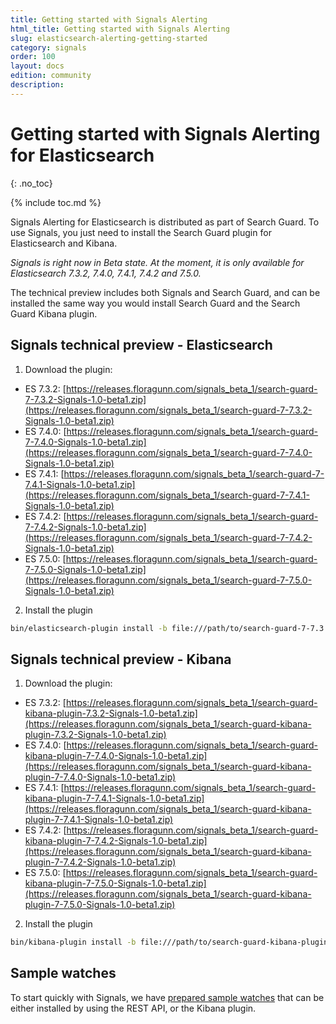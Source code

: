 ```yaml
---
title: Getting started with Signals Alerting
html_title: Getting started with Signals Alerting
slug: elasticsearch-alerting-getting-started
category: signals
order: 100
layout: docs
edition: community
description: 
---
```


<!--- Copyright 2019 floragunn GmbH -->

# Getting started with Signals Alerting for Elasticsearch
{: .no_toc}

{% include toc.md %}

Signals Alerting for Elasticsearch is distributed as part of Search Guard. To use Signals, you just need to install the Search Guard plugin for Elasticsearch and Kibana.

*Signals is right now in Beta state. At the moment, it is only available for Elasticsearch 7.3.2, 7.4.0, 7.4.1, 7.4.2 and 7.5.0.*

The technical preview includes both Signals and Search Guard, and can be installed the same way you would install Search Guard and the Search Guard Kibana plugin.

## Signals technical preview - Elasticsearch

1. Download the plugin:

* ES 7.3.2: [https://releases.floragunn.com/signals_beta_1/search-guard-7-7.3.2-Signals-1.0-beta1.zip](https://releases.floragunn.com/signals_beta_1/search-guard-7-7.3.2-Signals-1.0-beta1.zip)
* ES 7.4.0: [https://releases.floragunn.com/signals_beta_1/search-guard-7-7.4.0-Signals-1.0-beta1.zip](https://releases.floragunn.com/signals_beta_1/search-guard-7-7.4.0-Signals-1.0-beta1.zip)
* ES 7.4.1: [https://releases.floragunn.com/signals_beta_1/search-guard-7-7.4.1-Signals-1.0-beta1.zip](https://releases.floragunn.com/signals_beta_1/search-guard-7-7.4.1-Signals-1.0-beta1.zip)
* ES 7.4.2: [https://releases.floragunn.com/signals_beta_1/search-guard-7-7.4.2-Signals-1.0-beta1.zip](https://releases.floragunn.com/signals_beta_1/search-guard-7-7.4.2-Signals-1.0-beta1.zip)
* ES 7.5.0: [https://releases.floragunn.com/signals_beta_1/search-guard-7-7.5.0-Signals-1.0-beta1.zip](https://releases.floragunn.com/signals_beta_1/search-guard-7-7.5.0-Signals-1.0-beta1.zip)


2. Install the plugin

```bash
bin/elasticsearch-plugin install -b file:///path/to/search-guard-7-7.3.2-Signals-1.0-beta1.zip
```


## Signals technical preview - Kibana

1. Download the plugin:

* ES 7.3.2: [https://releases.floragunn.com/signals_beta_1/search-guard-kibana-plugin-7.3.2-Signals-1.0-beta1.zip](https://releases.floragunn.com/signals_beta_1/search-guard-kibana-plugin-7.3.2-Signals-1.0-beta1.zip)
* ES 7.4.0: [https://releases.floragunn.com/signals_beta_1/search-guard-kibana-plugin-7-7.4.0-Signals-1.0-beta1.zip](https://releases.floragunn.com/signals_beta_1/search-guard-kibana-plugin-7-7.4.0-Signals-1.0-beta1.zip)
* ES 7.4.1: [https://releases.floragunn.com/signals_beta_1/search-guard-kibana-plugin-7-7.4.1-Signals-1.0-beta1.zip](https://releases.floragunn.com/signals_beta_1/search-guard-kibana-plugin-7-7.4.1-Signals-1.0-beta1.zip)
* ES 7.4.2: [https://releases.floragunn.com/signals_beta_1/search-guard-kibana-plugin-7-7.4.2-Signals-1.0-beta1.zip](https://releases.floragunn.com/signals_beta_1/search-guard-kibana-plugin-7-7.4.2-Signals-1.0-beta1.zip)
* ES 7.5.0: [https://releases.floragunn.com/signals_beta_1/search-guard-kibana-plugin-7-7.5.0-Signals-1.0-beta1.zip](https://releases.floragunn.com/signals_beta_1/search-guard-kibana-plugin-7-7.5.0-Signals-1.0-beta1.zip)

2. Install the plugin

```bash
bin/kibana-plugin install -b file:///path/to/search-guard-kibana-plugin-7.3.2-Signals-1.0-beta1.zip
```

## Sample watches

To start quickly with Signals, we have [prepared sample watches](sample_watches.md) that can be either installed by using the REST API, or the Kibana plugin.
